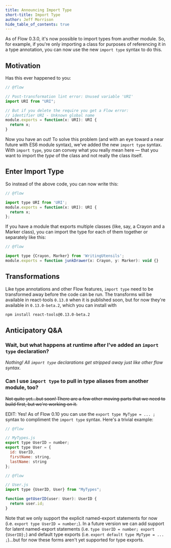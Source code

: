 ```yaml
---
title: Announcing Import Type
short-title: Import Type
author: Jeff Morrison
hide_table_of_contents: true
---
```


As of Flow 0.3.0, it's now possible to import types from another module. So, for example, if you're only importing a class for purposes of referencing it in a type annotation, you can now use the new `import type` syntax to do this.

## Motivation

Has this ever happened to you:

```JavaScript
// @flow

// Post-transformation lint error: Unused variable 'URI'
import URI from "URI";

// But if you delete the require you get a Flow error:
// identifier URI - Unknown global name
module.exports = function(x: URI): URI {
  return x;
}
```

Now you have an out! To solve this problem (and with an eye toward a near future with ES6 module syntax), we've added the new `import type` syntax.  With `import type`, you can convey what you really mean here — that you want to import the *type* of the class and not really the class itself.

<!--truncate-->

## Enter Import Type

So instead of the above code, you can now write this:

```JavaScript
// @flow

import type URI from 'URI';
module.exports = function(x: URI): URI {
  return x;
};
```

If you have a module that exports multiple classes (like, say, a Crayon and a Marker class), you can import the type for each of them together or separately like this:

```JavaScript
// @flow

import type {Crayon, Marker} from 'WritingUtensils';
module.exports = function junkDrawer(x: Crayon, y: Marker): void {}
```

## Transformations

Like type annotations and other Flow features, `import type` need to be transformed away before the code can be run. The transforms will be available in react-tools `0.13.0` when it is published soon, but for now they're available in `0.13.0-beta.2`, which you can install with

```bash
npm install react-tools@0.13.0-beta.2
```

## Anticipatory Q&A

### Wait, but what happens at runtime after I've added an `import type` declaration?
*Nothing! All `import type` declarations get stripped away just like other flow syntax.*

### Can I use `import type` to pull in type aliases from another module, too?
<del>Not quite yet...but soon! There are a few other moving parts that we need to build first, but we're working on it.</del>

EDIT: Yes! As of Flow 0.10 you can use the `export type MyType = ... ;` syntax to compliment the `import type` syntax. Here's a trivial example:

```javascript
// @flow

// MyTypes.js
export type UserID = number;
export type User = {
  id: UserID,
  firstName: string,
  lastName: string
};
```

```javascript
// @flow

// User.js
import type {UserID, User} from "MyTypes";

function getUserID(user: User): UserID {
  return user.id;
}
```

Note that we only support the explicit named-export statements for now (i.e. `export type UserID = number;`). In a future version we can add support for latent named-export statements (i.e. `type UserID = number; export {UserID};`) and default type exports (i.e.  `export default type MyType = ... ;`)...but for now these forms aren't yet supported for type exports.
